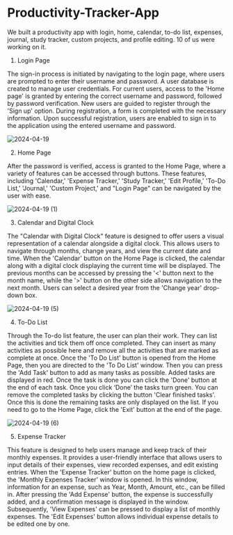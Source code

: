 # Productivity-Tracker-App
We built a productivity app with login, home, calendar, to-do list, expenses, journal, study tracker, custom projects, and profile editing. 10 of us were working on it.

1. Login Page
   
The sign-in process is initiated by navigating to the login page, where users are prompted to enter their username and password. A user database is created to manage user credentials. For current users, access to the 'Home page' is granted by entering the correct username and password, followed by password verification. New users are guided to register through the 'Sign up' option. During registration, a form is completed with the necessary information. Upon successful registration, users are enabled to sign in to the application using the entered username and password.

![2024-04-19](https://github.com/PawaniHasara/Productivity-Tracker-App/assets/143738397/3aa7b71b-4f30-488b-9627-4a7161d2d661)

2. Home Page
   
After the password is verified, access is granted to the Home Page, where a variety of features can be accessed through buttons. These features, including 'Calendar,' 'Expense Tracker,' 'Study Tracker,' 'Edit Profile,' 'To-Do List,' 'Journal,' 'Custom Project,' and "Login Page" can be navigated by the user with ease.  

![2024-04-19 (1)](https://github.com/PawaniHasara/Productivity-Tracker-App/assets/143738397/69ac109f-d9e0-4a91-8491-9ca3257eccc8)

3. Calendar and Digital Clock

The "Calendar with Digital Clock" feature is designed to offer users a visual representation of a calendar alongside a digital clock. This allows users to navigate through months, change years, and view the current date and time. When the 'Calendar' button on the Home Page is clicked, the calendar along with a digital clock displaying the current time will be displayed. The previous months can be accessed by pressing the '<' button next to the month name, while the '>' button on the other side allows navigation to the next month. Users can select a desired year from the 'Change year' drop-down box.

![2024-04-19 (5)](https://github.com/PawaniHasara/Productivity-Tracker-App/assets/143738397/414e4dad-517f-44e2-91cf-d3aca996fa21)

4. To-Do List

Through the To-do list feature, the user can plan their work. They can list the activities and tick them off once completed. They can insert as many activities as possible here and remove all the activities that are marked as complete at once. Once the 'To Do List' button is opened from the Home Page, then you are directed to the 'To Do List' window. Then you can press the 'Add Task' button to add as many tasks as possible. Added tasks are displayed in red. Once the task is done you can click the 'Done' button at the end of each task. Once you click ‘Done’ the tasks turn green. You can remove the completed tasks by clicking the button 'Clear finished tasks'. Once this is done the remaining tasks are only displayed on the list. If you need to go to the Home Page, click the 'Exit' button at the end of the page.

![2024-04-19 (6)](https://github.com/PawaniHasara/Productivity-Tracker-App/assets/143738397/cbf6aaa9-daf1-4d1e-a6d2-0b451e189517)

5. Expense Tracker

This feature is designed to help users manage and keep track of their monthly expenses. It provides a user-friendly interface that allows users to input details of their expenses, view recorded expenses, and edit existing entries. When the 'Expense Tracker' button on the home page is clicked, the 'Monthly Expenses Tracker' window is opened. In this window, information for an expense, such as Year, Month, Amount, etc., can be filled in. After pressing the 'Add Expense' button, the expense is successfully added, and a confirmation message is displayed in the window. Subsequently, 'View Expenses' can be pressed to display a list of monthly expenses. The 'Edit Expenses' button allows individual expense details to be edited one by one.


